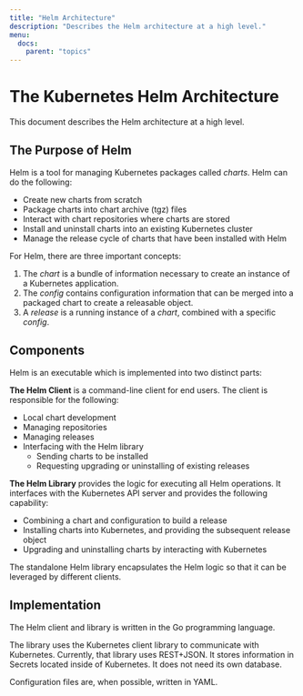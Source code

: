 ```yaml
---
title: "Helm Architecture"
description: "Describes the Helm architecture at a high level."
menu:
  docs:
    parent: "topics"
---
```



# The Kubernetes Helm Architecture

This document describes the Helm architecture at a high level.

## The Purpose of Helm

Helm is a tool for managing Kubernetes packages called _charts_. Helm
can do the following:

- Create new charts from scratch
- Package charts into chart archive (tgz) files
- Interact with chart repositories where charts are stored
- Install and uninstall charts into an existing Kubernetes cluster
- Manage the release cycle of charts that have been installed with Helm

For Helm, there are three important concepts:

1. The _chart_ is a bundle of information necessary to create an
   instance of a Kubernetes application.
2. The _config_ contains configuration information that can be merged
   into a packaged chart to create a releasable object.
3. A _release_ is a running instance of a _chart_, combined with a
   specific _config_.

## Components

Helm is an executable which is implemented into two distinct parts:

**The Helm Client** is a command-line client for end users. The client
is responsible for the following:

- Local chart development
- Managing repositories
- Managing releases
- Interfacing with the Helm library
  - Sending charts to be installed
  - Requesting upgrading or uninstalling of existing releases

**The Helm Library** provides the logic for executing all Helm operations.
It interfaces with the Kubernetes API server and provides the following capability:

- Combining a chart and configuration to build a release
- Installing charts into Kubernetes, and providing the subsequent release object
- Upgrading and uninstalling charts by interacting with Kubernetes

The standalone Helm library encapsulates the Helm logic so that it can be leveraged by different clients.

## Implementation

The Helm client and library is written in the Go programming language.

The library uses the Kubernetes client library to communicate with Kubernetes. Currently,
that library uses REST+JSON. It stores information in Secrets located inside of Kubernetes.
It does not need its own database.

Configuration files are, when possible, written in YAML.

